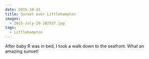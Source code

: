 ```yaml
---
date: 2015-10-31
title: Sunset over Littlehampton
images:
  - 2015-July-29-202937.jpg
tags:
  - Littlehampton
---
```

After baby R was in bed, I took a walk down to the seafront. What an amazing sunset! 